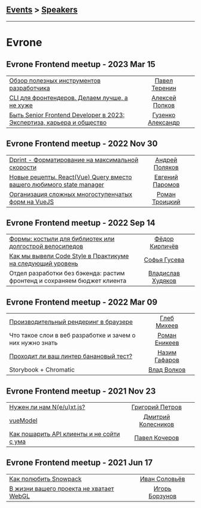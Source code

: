 ## [Events](../README.md) > [Speakers](../speakers.md)
---

# Evrone

## Evrone Frontend meetup - 2023 Mar 15 
| | | |
| --- | :---: | --- |
| [Обзор полезных инструментов разработчика](https://youtu.be/4-4V51u0F7M)  |  [Павел Теренин](../../speakers/Павел%20Теренин.md)  |    |
| [CLI для фронтендеров. Делаем лучше, а не хуже](https://youtu.be/fGvA-e0OW9E)  |  [Алексей Попков](../../speakers/Алексей%20Попков.md)  |    |
| [Быть Senior Frontend Developer в 2023: Экспертиза, карьера и общество](https://youtu.be/BnKJcGVqn60)  |  [Гузенко Александр](../../speakers/Гузенко%20Александр.md)  |    |
## Evrone Frontend meetup - 2022 Nov 30 
| | | |
| --- | :---: | --- |
| [Dprint - Форматирование на максимальной скорости](https://www.youtube.com/watch?v=6GYei6pL-DE)  |  [Андрей Поляков](../../speakers/Андрей%20Поляков.md)  |    |
| [Новые рецепты. React(Vue) Query вместо вашего любимого state manager](https://www.youtube.com/watch?v=vHWJaVRV-6w)  |  [Евгений Паромов](../../speakers/Евгений%20Паромов.md)  |    |
| [Организация сложных многоступенчатых форм на VueJS](https://www.youtube.com/watch?v=KtQ4LTTN_s0)  |  [Роман Троицкий](../../speakers/Роман%20Троицкий.md)  |    |
## Evrone Frontend meetup - 2022 Sep 14 
| | | |
| --- | :---: | --- |
| [Формы: костыли для библиотек или долгострой велосипедов](https://youtu.be/KmBpvnh8kU8)  |  [Фёдор Кирпичёв](../../speakers/Фёдор%20Кирпичёв.md)  |    |
| [Как мы вывели Code Style в Практикуме на следующий уровень](https://youtu.be/oGy9b1vK9lA)  |  [Софья Гусева](../../speakers/Софья%20Гусева.md)  |    |
| Отдел разработки без бэкенда: растим фронтенд и сохраняем бюджет клиента  |  [Владислав Худяков](../../speakers/Владислав%20Худяков.md)  |    |
## Evrone Frontend meetup - 2022 Mar 09 
| | | |
| --- | :---: | --- |
| [Производительный рендеринг в браузере](https://youtu.be/QDQSj4__v_8)  |  [Глеб Михеев](../../speakers/Глеб%20Михеев.md)  |    |
| Что такое слои в веб разработке и зачем о них нужно знать  |  [Роман Еникеев](../../speakers/Роман%20Еникеев.md)  |    |
| [Проходит ли ваш линтер банановый тест?](https://youtu.be/3v2R0wEfrJ4)  |  [Назим Гафаров](../../speakers/Назим%20Гафаров.md)  |    |
| Storybook + Chromatic  |  [Влад Волков](../../speakers/Влад%20Волков.md)  |    |
## Evrone Frontend meetup - 2021 Nov 23 
| | | |
| --- | :---: | --- |
| [Нужен ли нам N(e&#x2F;u)xt.js?](https://youtu.be/aOZTJifiRoU)  |  [Григорий Петров](../../speakers/Григорий%20Петров.md)  |    |
| [vueModel](https://youtu.be/GI7fAx2w-Bk)  |  [Дмитрий Колесников](../../speakers/Дмитрий%20Колесников.md)  |    |
| [Как пошарить API клиенты и не сойти с ума](https://youtu.be/-s2I76QIJSY)  |  [Павел Кочеров](../../speakers/Павел%20Кочеров.md)  |    |
## Evrone Frontend meetup - 2021 Jun 17 
| | | |
| --- | :---: | --- |
| [Как полюбить Snowpack](https://youtu.be/McR7Tb2EJOo)  |  [Иван Соловьёв](../../speakers/Иван%20Соловьёв.md)  |    |
| [В жизни вашего проекта не хватает WebGL](https://youtu.be/Q9yIk3Ibgxs)  |  [Игорь Борзунов](../../speakers/Игорь%20Борзунов.md)  |    |
